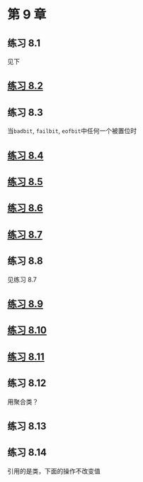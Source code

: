 # 第 9 章

## 练习 8.1

见下

## [练习 8.2](ch08/ex8_2.cpp)

## 练习 8.3

当`badbit`, `failbit`, `eofbit`中任何一个被置位时

## [练习 8.4](ch08/ex8_4.cpp)

## [练习 8.5](ch08/ex8_5.cpp)

## [练习 8.6](ch08/ex8_6.cpp)

## [练习 8.7](ch08/ex8_7.cpp)

## 练习 8.8

见练习 8.7

## [练习 8.9](ch08/ex8_9.cpp)

## [练习 8.10](ch08/ex8_10.cpp)

## [练习 8.11](ch08/ex8_11.cpp)

## 练习 8.12

用聚合类？

## 练习 8.13

## 练习 8.14

引用的是类，下面的操作不改变值